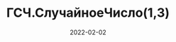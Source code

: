 ---
date: 2022-02-02
guid: 3030a146-d06f-4df4-bffb-5e9045cbc349
title: 'ГСЧ.СлучайноеЧисло(1,3)'
question: |
    Какие возможны числа? 
    ```bsl
    ГСЧ = Новый ГенераторСлучайныхЧисел;
    Число = ГСЧ.СлучайноеЧисло(1,3);
    ```
options:
    - '1,2,3'
    - '1,2'
    - '2,3'
    - '2'
correct: 0
tags:
    - platform
source: https://t.me/JuniorOneS/336
---